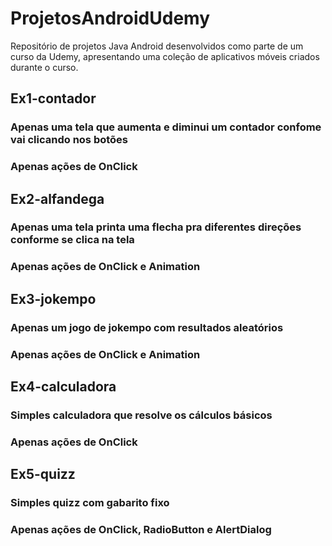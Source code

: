 # ProjetosAndroidUdemy
Repositório de projetos Java Android desenvolvidos como parte de um curso da Udemy, apresentando uma coleção de aplicativos móveis criados durante o curso. 

<h2>Ex1-contador</h2>

<h3>Apenas uma tela que aumenta e diminui um contador confome vai clicando nos botões</h3>
<h3>Apenas ações de OnClick</h3>

<h2>Ex2-alfandega</h2>

<h3>Apenas uma tela printa uma flecha pra diferentes direções conforme se clica na tela</h3>
<h3>Apenas ações de OnClick e Animation</h3>

<h2>Ex3-jokempo</h2>

<h3>Apenas um jogo de jokempo com resultados aleatórios</h3>
<h3>Apenas ações de OnClick e Animation</h3>

<h2>Ex4-calculadora</h2>

<h3>Simples calculadora que resolve os cálculos básicos</h3>
<h3>Apenas ações de OnClick</h3>

<h2>Ex5-quizz</h2>

<h3>Simples quizz com gabarito fixo</h3>
<h3>Apenas ações de OnClick, RadioButton e AlertDialog</h3>
